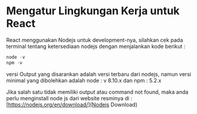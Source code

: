 # Mengatur Lingkungan Kerja untuk React

React menggunakan Nodejs untuk development-nya, silahkan cek pada terminal tentang ketersediaan nodejs dengan menjalankan kode berikut :

```javascript
node -v
npm -v
```

versi Output yang disarankan adalah versi terbaru dari nodejs, namun versi minimal yang dibolehkan adalah node : v 8.10.x dan npm : 5.2.x

Jika salah satu tidak memiliki output atau command not found, maka anda perlu menginstall node js dari website resminya di : [https://nodejs.org/en/download/](Nodejs Download)
